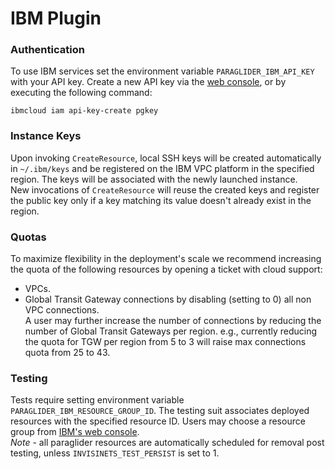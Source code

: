 # IBM Plugin

### Authentication

To use IBM services set the environment variable `PARAGLIDER_IBM_API_KEY` with your API key.
Create a new API key via the [web console](https://cloud.ibm.com/iam/apikeys), or by executing the following command:

```
ibmcloud iam api-key-create pgkey
```

### Instance Keys
Upon invoking `CreateResource`, local SSH keys will be created automatically in `~/.ibm/keys` and be registered on the IBM VPC platform in the specified region. The keys will be associated with the newly launched instance.  
New invocations of `CreateResource` will reuse the created keys and register the public key only if a key matching its value doesn't already exist in the region.

### Quotas
To maximize flexibility in the deployment's scale we recommend increasing the quota of the following resources by opening a ticket with cloud support:
- VPCs.
- Global Transit Gateway connections by disabling (setting to 0) all non VPC connections.  
  A user may further increase the number of connections by reducing the number of Global Transit Gateways per region.
  e.g., currently reducing the quota for TGW per region from 5 to 3 will raise max connections quota from 25 to 43.

### Testing
Tests require setting environment variable `PARAGLIDER_IBM_RESOURCE_GROUP_ID`.
The testing suit associates deployed resources with the specified resource ID.
Users may choose a resource group from [IBM's web console](https://cloud.ibm.com/account/resource-groups).  
*Note* - all paraglider resources are automatically scheduled for removal post testing, unless `INVISINETS_TEST_PERSIST` is set to 1.
